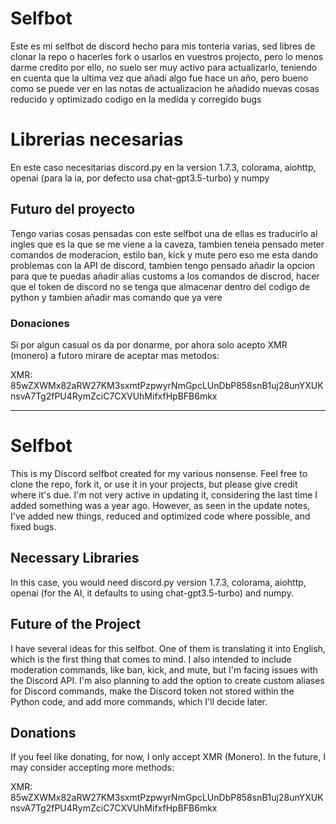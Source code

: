 # Selfbot
Este es mi selfbot de discord hecho para mis tonteria varias, sed libres de clonar la repo o hacerles fork o usarlos en vuestros projecto, pero lo menos darme credito por ello, no suelo ser muy activo para actualizarlo, teniendo en cuenta que la ultima vez que añadi algo fue hace un año, pero bueno como se puede ver en las notas de actualizacion he añadido nuevas cosas reducido y optimizado codigo en la medida y corregido bugs

<h1> Librerias necesarias  </h1>

En este caso necesitarias discord.py en la version 1.7.3, colorama, aiohttp, openai (para la ia, por defecto usa chat-gpt3.5-turbo) y numpy

<h2> Futuro del proyecto</h2>

Tengo varias cosas pensadas con este selfbot una de ellas es traducirlo al ingles que es la que se me viene a la caveza, tambien teneia pensado meter comandos de moderacion, estilo ban, kick y mute pero eso me esta dando problemas con la API de discord, tambien tengo pensado añadir la opcion para que te puedas añadir alias customs a los comandos de discrod, hacer que el token de discord no se tenga que almacenar dentro del codigo de python y tambien añadir mas comando que ya vere 

<h3> Donaciones </h3>

Si por algun casual os da por donarme, por ahora solo acepto XMR (monero) a futoro mirare de aceptar mas metodos:

XMR: 85wZXWMx82aRW27KM3sxmtPzpwyrNmGpcLUnDbP858snB1uj28unYXUKnsvA7Tg2fPU4RymZciC7CXVUhMifxfHpBFB6mkx

-------------------------------------------------------------------------------------------------------------------------------------------------------------------------------------------------------------

# Selfbot

This is my Discord selfbot created for my various nonsense. Feel free to clone the repo, fork it, or use it in your projects, but please give credit where it's due. I'm not very active in updating it, considering the last time I added something was a year ago. However, as seen in the update notes, I've added new things, reduced and optimized code where possible, and fixed bugs.

## Necessary Libraries

In this case, you would need discord.py version 1.7.3, colorama, aiohttp, openai (for the AI, it defaults to using chat-gpt3.5-turbo) and numpy.

## Future of the Project

I have several ideas for this selfbot. One of them is translating it into English, which is the first thing that comes to mind. I also intended to include moderation commands, like ban, kick, and mute, but I'm facing issues with the Discord API. I'm also planning to add the option to create custom aliases for Discord commands, make the Discord token not stored within the Python code, and add more commands, which I'll decide later.

## Donations

If you feel like donating, for now, I only accept XMR (Monero). In the future, I may consider accepting more methods:

XMR: 85wZXWMx82aRW27KM3sxmtPzpwyrNmGpcLUnDbP858snB1uj28unYXUKnsvA7Tg2fPU4RymZciC7CXVUhMifxfHpBFB6mkx

